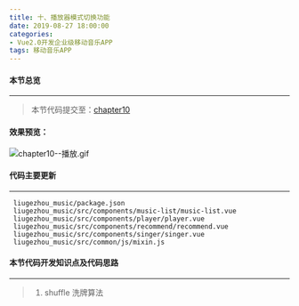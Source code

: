 ```yaml
---
title: 十、播放器模式切换功能
date: 2019-08-27 18:00:00
categories:
- Vue2.0开发企业级移动音乐APP
tags: 移动音乐APP
---
```

#### 本节总览
---
> 本节代码提交至：[chapter10](https://github.com/liugezhou/liugezhou_music/tree/chapter10)
#### 效果预览：
![chapter10--播放.gif](http://img.liugezhou.online/Vue2_09.gif)
#### 代码主要更新
---
```
 liugezhou_music/package.json 
 liugezhou_music/src/components/music-list/music-list.vue
 liugezhou_music/src/components/player/player.vue
 liugezhou_music/src/components/recommend/recommend.vue
 liugezhou_music/src/components/singer/singer.vue
 liugezhou_music/src/common/js/mixin.js

```
#### 本节代码开发知识点及代码思路
----
>1. shuffle 洗牌算法

